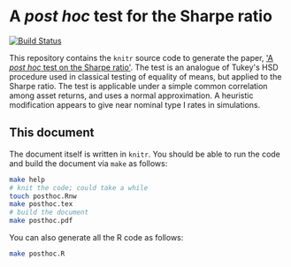 

# A _post hoc_ test for the Sharpe ratio

[![Build Status](https://travis-ci.org/shabbychef/posthoc_sr.svg?branch=master)](https://travis-ci.org/shabbychef/posthoc_sr)

This repository contains the `knitr` source code to generate the
paper, ['A _post hoc_ test on the Sharpe ratio'](https://arxiv.org/abs/1911.04090).
The test is an analogue of Tukey's HSD procedure used in classical
testing of equality of means, but applied to the Sharpe ratio.
The test is applicable under a simple common correlation among
asset returns, and uses a normal approximation. A heuristic
modification appears to give near nominal type I rates in simulations.

## This document

The document itself is written in `knitr`. You should be able to run the code
and build the document via `make` as follows:


```bash
make help
# knit the code; could take a while
touch posthoc.Rnw
make posthoc.tex
# build the document
make posthoc.pdf
```

You can also generate all the R code as follows:

```bash
make posthoc.R
```

<!-- modelines -->
<!-- vim:ts=2:sw=2:tw=96:fdm=marker:syn=markdown:ft=markdown:ai:nocin:nu:fo=ncroqlt:cms=<!--%s-->

